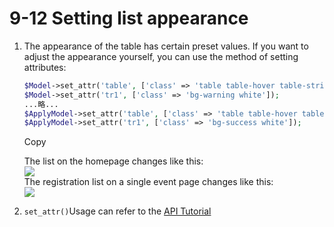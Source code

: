 # 9-12 Setting list appearance

1. The appearance of the table has certain preset values. If you want to adjust the appearance yourself, you can use the method of setting attributes:

   ```php
   $Model->set_attr('table', ['class' => 'table table-hover table-striped table-sm']);
   $Model->set_attr('tr1', ['class' => 'bg-warning white']);
   ...略...
   $ApplyModel->set_attr('table', ['class' => 'table table-hover table-striped']);
   $ApplyModel->set_attr('tr1', ['class' => 'bg-success white']);
   ```

   Copy

   The list on the homepage changes like this:  
   ![](https://campus-xoops.tn.edu.tw/uploads/tad_book3/image/47/%E7%81%AB%E7%8B%90%E6%88%AA%E5%9B%BE_2020-06-02T07-14-43.533Z.png)  
   The registration list on a single event page changes like this:  
   ![](https://campus-xoops.tn.edu.tw/uploads/tad_book3/image/47/%E7%81%AB%E7%8B%90%E6%88%AA%E5%9B%BE_2020-06-02T07-15-30.567Z.png)

2. `set_attr()`Usage can refer to the [API Tutorial](https://xoops.gitbook.io/jill-lazy-framework-api/3.tadmoddata-class/3-1-basic-method/3-1-6-set-attributes-set_attr-usdkind-usdattrs)

